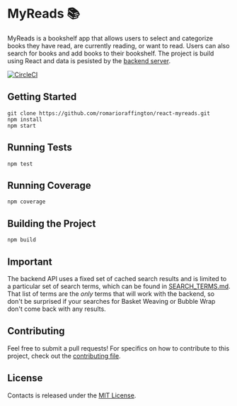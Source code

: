 # MyReads :books:

 MyReads is a bookshelf app that allows users to select and categorize books they have read, are currently reading, or want to read. Users can also search for books and add books to their bookshelf. The project is build using React and data is pesisted by the [backend server](https://reactnd-books-api.udacity.com).

 [![CircleCI](https://circleci.com/gh/romarioraffington/react-mybooks.svg?style=svg)](https://circleci.com/gh/romarioraffington/react-mybooks)

## Getting Started

```shell
git clone https://github.com/romarioraffington/react-myreads.git
npm install
npm start
```

## Running Tests

```shell
npm test
```

## Running Coverage

```shell
npm coverage
```

## Building the Project

```shell
npm build
```

## Important
The backend API uses a fixed set of cached search results and is limited to a particular set of search terms, which can be found in [SEARCH_TERMS.md](SEARCH_TERMS.md). That list of terms are the _only_ terms that will work with the backend, so don't be surprised if your searches for Basket Weaving or Bubble Wrap don't come back with any results. 


## Contributing
Feel free to submit a pull requests! For specifics on how to contribute to this project, check out the  [contributing file](CONTRIBUTING.md).

## License
Contacts is released under the [MIT License](LICENSE).